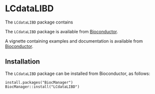 # LCdataLIBD

The `LCdataLIBD` package contains 

The `LCdataLIBD` package is available from [Bioconductor](https://bioconductor.org/packages/LCdataLIBD).

A vignette containing examples and documentation is available from [Bioconductor](https://bioconductor.org/packages/LCdataLIBD).


## Installation

The `LCdataLIBD` package can be installed from Bioconductor, as follows:

```
install.packages("BiocManager")
BiocManager::install("LCdataLIBD")
```

